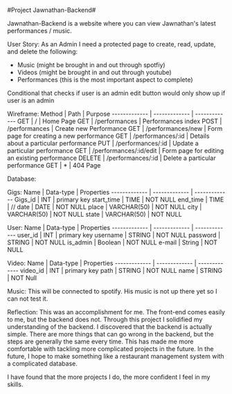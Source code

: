 #Project Jawnathan-Backend#

Jawnathan-Backend is a website where you can view Jawnathan's latest performances / music.

User Story:
As an Admin I need a protected page to create, read, update, and delete the following:
* Music (might be brought in and out through spotfiy)
* Videos (might be brought in and out through youtube)
* Performances (this is the most important aspect to complete)

Conditional that checks if user is an admin
edit button would only show up if user is an admin

Wireframe:
Method  | Path  | Purpose
------------- | -------------  | -------------
GET  | /   | Home Page
GET  | /performances   | Performances index 
POST  | /performances   | Create new Performance
GET  | /performances/new   | Form page for creating a new performance
GET  | /performances/:id   | Details about a particular performance
PUT  | /performances/:id   | Update a particular performance
GET  | /performances/:id/edit  | Form page for editing an existing performance
DELETE  | /performances/:id   | Delete a particular performance
GET  | *   | 404 Page

Database:

Gigs:
Name  | Data-type  |   Properties
------------- | ------------- | -------------
Gigs_id  |  INT  |  primary key
start_time  |  TIME  |  NOT NULL
end_time  |  TIME  |  //
date  |  DATE  |  NOT NULL
place  |  VARCHAR(50)  |  NOT NULL
city  |  VARCHAR(50)  |  NOT NULL
state  |  VARCHAR(50)  |  NOT NULL

User:
Name  | Data-type  |   Properties
------------- | ------------- | -------------
user_id  |  INT  |  primary key
username  |  STRING  |  NOT NULL
password  |  STRING  |  NOT NULL
is_admin  |  Boolean  |  NOT NULL
e-mail   |   String   |  NOT NULL

Video:
Name  | Data-type  |   Properties
------------- | ------------- | -------------
video_id  |  INT  |  primary key
path  |  STRING  |  NOT NULL
name  |  STRING  |  NOT Null

Music:
This will be connected to spotify. His music is not up there yet so I can not test it.

Reflection:
This was an accomplishment for me. The front-end comes easily to me, but the backend does not. Through this project I solidified my understanding of the backend. I discovered that the backend is actually simple. There are more things that can go wrong in the backend, but the steps are generally the same every time. This has made me more comfortable with tackling more complicated projects in the future. In the future, I hope to make something like a restaurant management system with a complicated database.

I have found that the more projects I do, the more confident I feel in my skills.